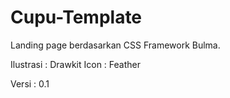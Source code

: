 # Cupu-Template
Landing page berdasarkan CSS Framework Bulma.

Ilustrasi : Drawkit
Icon : Feather

Versi : 0.1
